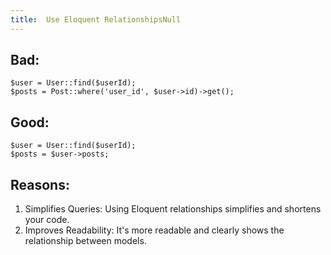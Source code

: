 ```yaml
---
title:  Use Eloquent RelationshipsNull
---
```


## Bad:

    $user = User::find($userId);
    $posts = Post::where('user_id', $user->id)->get();

## Good:

    $user = User::find($userId);
    $posts = $user->posts;

## Reasons:

1. <span class="font-semibold">Simplifies Queries:</span> Using Eloquent relationships simplifies and shortens your code.
2. <span class="font-semibold">Improves Readability:</span> It's more readable and clearly shows the relationship between models.